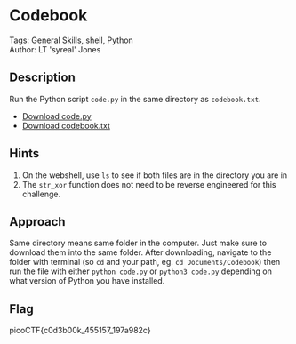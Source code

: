# Codebook
Tags: General Skills, shell, Python  
Author: LT 'syreal' Jones
## Description
Run the Python script `code.py` in the same directory as `codebook.txt`.
* [Download code.py](./code.py)
* [Download codebook.txt](./codebook.txt)
## Hints
1. On the webshell, use `ls` to see if both files are in the directory you are in
1. The `str_xor` function does not need to be reverse engineered for this challenge.
## Approach
Same directory means same folder in the computer. Just make sure to download them into the same folder. After downloading, navigate to the folder with terminal (so `cd` and your path, eg. `cd Documents/Codebook`) then run the file with either `python code.py` or `python3 code.py` depending on what version of Python you have installed.
## Flag
picoCTF{c0d3b00k_455157_197a982c}